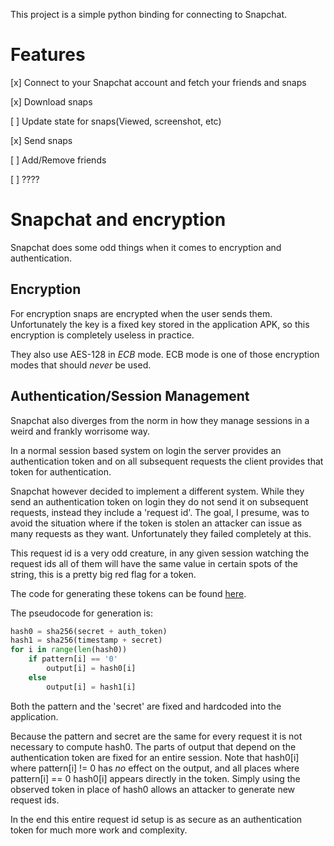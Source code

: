 This project is a simple python binding for connecting to Snapchat.

Features
=========

[x] Connect to your Snapchat account and fetch your friends and snaps

[x] Download snaps

[ ] Update state for snaps(Viewed, screenshot, etc)

[x] Send snaps

[ ] Add/Remove friends

[ ] ????

Snapchat and encryption
=======================

Snapchat does some odd things when it comes to encryption and authentication.

Encryption
-----------------------

For encryption snaps are encrypted when the user sends them.
Unfortunately the key is a fixed key stored in the application APK,
so this encryption is completely useless in practice.

They also use AES-128 in _ECB_ mode. ECB mode is one of those encryption modes
that should _never_ be used.


Authentication/Session Management
---------------------------------

Snapchat also diverges from the norm in how they manage sessions in a weird and frankly worrisome way.

In a normal session based system on login the server provides an authentication token and on all subsequent requests
the client provides that token for authentication.

Snapchat however decided to implement a different system. While they send an authentication token on login they do not send it on
subsequent requests, instead they include a 'request id'. The goal, I presume, was to avoid the situation where if the token is stolen
an attacker can issue as many requests as they want. Unfortunately they failed completely at this.

This request id is a very odd creature, in any given session watching the request ids all of them will have the same value in certain
spots of the string, this is a pretty big red flag for a token.

The code for generating these tokens can be found [here](snapchat/util.py).

The pseudocode for generation is:

```Python
hash0 = sha256(secret + auth_token)
hash1 = sha256(timestamp + secret)
for i in range(len(hash0))
	if pattern[i] == '0'
		output[i] = hash0[i]
	else
		output[i] = hash1[i]
```

Both the pattern and the 'secret' are fixed and hardcoded into the application.

Because the pattern and secret are the same for every request it is not necessary to compute hash0. 
The parts of output that depend on the authentication token are fixed for an entire session.
Note that hash0[i] where pattern[i] != 0 has _no_ effect on the output, and all places where pattern[i] == 0 hash0[i] appears directly in the token.
Simply using the observed token in place of hash0 allows an attacker to generate new request ids.

In the end this entire request id setup is as secure as an authentication token for much more work and complexity.
